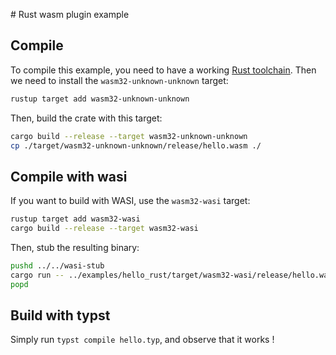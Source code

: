 # Rust wasm plugin example

## Compile

To compile this example, you need to have a working [Rust toolchain](https://www.rust-lang.org/). Then we need to install the `wasm32-unknown-unknown` target:

```sh
rustup target add wasm32-unknown-unknown
```

Then, build the crate with this target:

```sh
cargo build --release --target wasm32-unknown-unknown
cp ./target/wasm32-unknown-unknown/release/hello.wasm ./
```

## Compile with wasi

If you want to build with WASI, use the `wasm32-wasi` target:

```sh
rustup target add wasm32-wasi 
cargo build --release --target wasm32-wasi
```

Then, stub the resulting binary:

```sh
pushd ../../wasi-stub
cargo run -- ../examples/hello_rust/target/wasm32-wasi/release/hello.wasm -o ../examples/hello_rust/hello-wasi.wasm
popd
```

## Build with typst

Simply run `typst compile hello.typ`, and observe that it works !